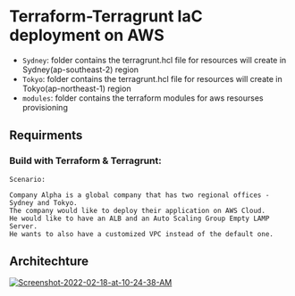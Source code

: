 # Terraform-Terragrunt IaC deployment on AWS

* `Sydney`: folder contains the terragrunt.hcl file for resources will create in Sydney(ap-southeast-2) region
* `Tokyo`: folder contains the terragrunt.hcl file for resources will create in Tokyo(ap-northeast-1) region
* `modules`: folder contains the terraform modules for aws resourses provisioning

## Requirments

### Build with Terraform & Terragrunt:

```
Scenario:

Company Alpha is a global company that has two regional offices - Sydney and Tokyo. 
The company would like to deploy their application on AWS Cloud. 
He would like to have an ALB and an Auto Scaling Group Empty LAMP Server. 
He wants to also have a customized VPC instead of the default one. 

```

## Architechture
<a href="https://ibb.co/yYn2bGJ"><img src="https://i.ibb.co/D8DdSsn/Screenshot-2022-02-18-at-10-24-38-AM.png" alt="Screenshot-2022-02-18-at-10-24-38-AM" border="0"></a>
